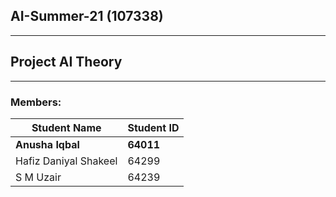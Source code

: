 ## AI-Summer-21 (107338)
-------------------------------------
## Project AI Theory
-------------------------------------
### Members:
Student Name | Student ID
------------ | -------------
**Anusha Iqbal** | **64011**
Hafiz Daniyal Shakeel | 64299
S M Uzair | 64239
